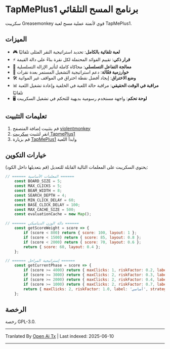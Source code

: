 # TapMePlus1 برنامج المسح التلقائي

سكريبت Greasemonkey قوي لأتمتة عملية مسح لعبة TapMePlus1.

## الميزات

- 🎮 **لعبة تلقائية بالكامل**: تحديد استراتيجية النقر المثلى تلقائيًا
- ⚡ **قرار ذكي**: تقييم الفوائد المحتملة لكل نقرة بناءً على دالة القيمة
- 🔁 **معالجة التفاعل التسلسلي**: محاكاة كاملة لتأثير الإزالة التسلسلية
- 🚀 **خوارزمية فعّالة**: دعم استراتيجية التشغيل المستمر بعدة نقرات
- 🛠 **وضع الاختراق**: إيجاد أفضل نقطة اختراق في المواقف غير المواتية
- 📊 **مراقبة في الوقت الحقيقي**: مراقبة حالة اللعبة في الخلفية وإعادة تشغيل اللعبة تلقائيًا
- 🖥 **لوحة تحكم**: واجهة مستخدم رسومية بديهية للتحكم في تشغيل السكريبت

## تعليمات التثبيت

1. قم بتثبيت إضافة المتصفح [violentmonkey](https://violentmonkey.github.io/)
2. انقر لتثبيت [سكريبت TapmePlus1](https://github.com/baimengshi/tapmeplus1/raw/main/TapMePlus1_auto-clear.user.js)
3. قم بزيارة [TapMePlus1](https://tapmeplus1.com/) وابدأ اللعبة

## خيارات التكوين

يحتوي السكريبت على المعلمات التالية القابلة للتعديل (قم بتعديلها داخل الكود):

```javascript
// ====== المعلمات الأساسية ======
    const BOARD_SIZE = 5;
    const MAX_CLICKS = 5;
    const BEAM_WIDTH = 8;
    const SEARCH_DEPTH = 4;
    const MIN_CLICK_DELAY = 60;
    const BASE_CLICK_DELAY = 100;
    const MAX_CACHE_SIZE = 500;
    const evaluationCache = new Map();

// ====== دالة الوزن الديناميكي ======
    const getScoreWeight = score => {
        if (score < 800) return { score: 100, layout: 1 };
        if (score < 1500) return { score: 85, layout: 0.8 };
        if (score < 2000) return { score: 70, layout: 0.6 };
        return { score: 60, layout: 0.4 };
    };

// ====== إستراتيجية المراحل ======
    const getCurrentPhase = score => {
        if (score >= 4000) return { maxClicks: 1, riskFactor: 0.2, label: '4000+', strategy: 'focusLargeGroups' };
        if (score >= 3000) return { maxClicks: 2, riskFactor: 0.3, label: '3000+', strategy: 'balanceEdgeAndCenter' };
        if (score >= 2000) return { maxClicks: 2, riskFactor: 0.4, label: '2000+', strategy: 'maximizeChainPotential' };
        if (score >= 1000) return { maxClicks: 2, riskFactor: 0.7, label: '1000+', strategy: 'conservativeGrowth' };
        return { maxClicks: 2, riskFactor: 1.0, label: 'أساسي', strategy: 'default' };
    };
```

## الرخصة

رخصة GPL-3.0.

---

Tranlated By [Open Ai Tx](https://github.com/OpenAiTx/OpenAiTx) | Last indexed: 2025-06-10

---